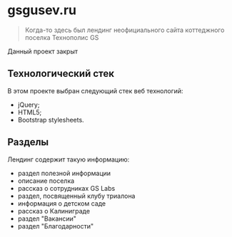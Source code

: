 # gsgusev.ru

> Когда-то здесь был лендинг неофициального сайта коттеджного поселка Технополис GS

Данный проект закрыт

## Технологический стек

В этом проекте выбран следующий стек веб технологий:

* jQuery;
* HTML5;
* Bootstrap stylesheets.

## Разделы

Лендинг содержит такую информацию:

* раздел полезной информации
* описание поселка
* рассказ о сотрудниках GS Labs
* раздел, посвященный клубу триалона
* информация о детском саде
* рассказ о Калиниграде
* раздел "Вакансии"
* раздел "Благодарности"
